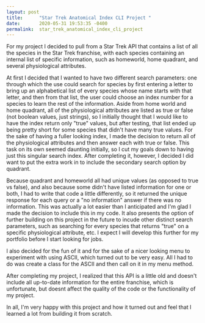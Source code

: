 ```yaml
---
layout: post
title:      "Star Trek Anatomical Index CLI Project "
date:       2020-05-31 19:53:35 -0400
permalink:  star_trek_anatomical_index_cli_project
---
```



For my project I decided to pull from a Star Trek API that contains a list of all the species in the Star Trek franchise, with each species containing an internal list of specific information, such as homeworld, home quadrant, and several physiological attributes. 

At first I decided that I wanted to have two different search parameters: one through which the use could search for species by first entering a letter to bring up an alphabetical list of every species whose name starts with that letter, and then from that list, the user could choose an index number for a species to learn the rest of the information. Aside from home world and home quadrant, all of the physiological attributes are listed as true or false (not boolean values, just strings), so I initially thought that I would like to have the index return only "true" values, but after testing, that list ended up being pretty short for some species that didn't have many true values. For the sake of having a fuller looking index, I made the decision to return all of the physiological attributes and then answer each with true or false. This task on its own seemed daunting initially, so I cut my goals down to having just this singular search index. After completing it, however, I decided I did want to put the extra work in to include the secondary search option by quadrant.

Because quadrant and homeworld all had unique values (as opposed to true vs false), and also because some didn't have listed information for one or both, I had to write that code a little differently, so it returned the unique response for each query or a "no information" answer if there was no information. This was actually a lot easier than I anticipated and I'm glad I made the decision to include this in my code. It also presents the option of further building on this project in the future to incude other distinct search parameters, such as searching for every species that returns "true" on a specific physiological attribute, etc. I expect I will develop this further for my portfolio before I start looking for jobs.

I also decided for the fun of it and for the sake of a nicer looking menu to experiment with using ASCII, which turned out to be very easy. All I had to do was create a class for the ASCII and then call on it in my menu method.

After completing my project, I realized that this API is a little old and doesn't include all up-to-date information for the entire franchise, which is unfortunate, but doesnt affect the quality of the code or the functionality of my project.

In all, I'm very happy with this project and how it turned out and feel that I learned a lot from building it from scratch. 

